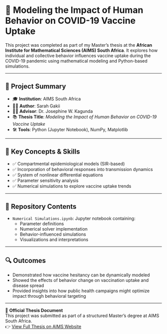 # 🧠 Modeling the Impact of Human Behavior on COVID-19 Vaccine Uptake

This project was completed as part of my Master’s thesis at the **African Institute for Mathematical Sciences (AIMS) South Africa**. It explores how individual and collective behavior influences vaccine uptake during the COVID-19 pandemic using mathematical modeling and Python-based simulations.

---

## 📘 Project Summary

- 🎓 **Institution**: AIMS South Africa  
- 🧑‍🎓 **Author**: Sarah Gakii  
- 👩‍🏫 **Advisor**: Dr. Josephine W. Kagunda  
- 📚 **Thesis Title**: *Modeling the Impact of Human Behavior on COVID-19 Vaccine Uptake*  
- 🛠️ **Tools**: Python (Jupyter Notebook), NumPy, Matplotlib  

---

## 🧮 Key Concepts & Skills

- ✅ Compartmental epidemiological models (SIR-based)
- ✅ Incorporation of behavioral responses into transmission dynamics
- ✅ System of nonlinear differential equations
- ✅ Parameter sensitivity analysis
- ✅ Numerical simulations to explore vaccine uptake trends

---

## 📂 Repository Contents

- `Numerical Simulations.ipynb`: Jupyter notebook containing:
  - Parameter definitions
  - Numerical solver implementation
  - Behavior-influenced simulations
  - Visualizations and interpretations

---

## 🔍 Outcomes

- Demonstrated how vaccine hesitancy can be dynamically modeled
- Showed the effects of behavior change on vaccination uptake and disease spread
- Provided insights into how public health campaigns might optimize impact through behavioral targeting

---

📄 **Official Thesis Document**  
This project was submitted as part of a structured Master’s degree at AIMS South Africa.  
👉 [View Full Thesis on AIMS Website](https://drive.google.com/file/d/19TXbXPjAJ3T5Eq59psV8N86TiFoCG8ht/view)

